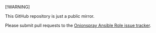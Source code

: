 [!WARNING]

This GitHub repository is just a public mirror.

Please submit pull requests to the [Onionspray Ansible Role issue tracker](https://gitlab.torproject.org/tpo/onion-services/ansible/onionspray-role/-/issues).
